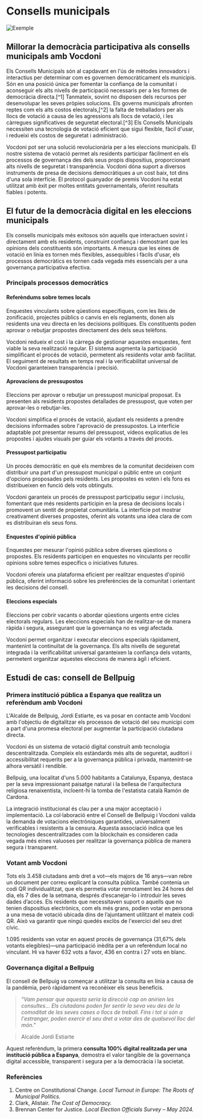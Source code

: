 # Consells municipals

![Exemple](/assets/agm.avif)

## Millorar la democràcia participativa als consells municipals amb Vocdoni

Els Consells Municipals són al capdavant en l'ús de mètodes innovadors i interactius per determinar com es governen democràticament els municipis. Són en una posició única per fomentar la confiança de la comunitat i aconseguir els alts nivells de participació necessaris per a les formes de democràcia directa.[^1] Tanmateix, sovint no disposen dels recursos per desenvolupar les seves pròpies solucions. Els governs municipals afronten reptes com els alts costos electorals,[^2] la falta de treballadors per als llocs de votació a causa de les agressions als llocs de votació, i les càrregues significatives de seguretat electoral.[^3] Els Consells Municipals necessiten una tecnologia de votació eficient que sigui flexible, fàcil d'usar, i redueixi els costos de seguretat i administració.

Vocdoni pot ser una solució revolucionària per a les eleccions municipals. El nostre sistema de votació permet als residents participar fàcilment en els processos de governança des dels seus propis dispositius, proporcionant alts nivells de seguretat i transparència. Vocdoni dóna suport a diversos instruments de presa de decisions democràtiques a un cost baix, tot dins d'una sola interfície. El protocol guanyador de premis Vocdoni ha estat utilitzat amb èxit per moltes entitats governamentals, oferint resultats fiables i potents.

## El futur de la democràcia digital en les eleccions municipals

Els consells municipals més exitosos són aquells que interactuen sovint i directament amb els residents, construint confiança i demostrant que les opinions dels constituents són importants. A mesura que les eines de votació en línia es tornen més flexibles, assequibles i fàcils d'usar, els processos democràtics es tornen cada vegada més essencials per a una governança participativa efectiva.

### Principals processos democràtics

#### Referèndums sobre temes locals

Enquestes vinculants sobre qüestions específiques, com les lleis de zonificació, projectes públics o canvis en els reglaments, donen als residents una veu directa en les decisions polítiques. Els constituents poden aprovar o rebutjar propostes directament des dels seus telèfons.

Vocdoni redueix el cost i la càrrega de gestionar aquestes enquestes, fent viable la seva realització regular. El sistema augmenta la participació simplificant el procés de votació, permetent als residents votar amb facilitat. El seguiment de resultats en temps real i la verificabilitat universal de Vocdoni garanteixen transparència i precisió.

#### Aprovacions de pressupostos

Eleccions per aprovar o rebutjar un pressupost municipal proposat. Es presenten als residents propostes detallades de pressupost, que voten per aprovar-les o rebutjar-les.

Vocdoni simplifica el procés de votació, ajudant els residents a prendre decisions informades sobre l'aprovació de pressupostos. La interfície adaptable pot presentar resums del pressupost, vídeos explicatius de les propostes i ajudes visuals per guiar els votants a través del procés.

#### Pressupost participatiu

Un procés democràtic en què els membres de la comunitat decideixen com distribuir una part d'un pressupost municipal o públic entre un conjunt d'opcions proposades pels residents. Les propostes es voten i els fons es distribueixen en funció dels vots obtinguts.

Vocdoni garanteix un procés de pressupost participatiu segur i inclusiu, fomentant que més residents participin en la presa de decisions locals i promovent un sentit de propietat comunitària. La interfície pot mostrar creativament diverses propostes, oferint als votants una idea clara de com es distribuiran els seus fons.

#### Enquestes d'opinió pública

Enquestes per mesurar l'opinió pública sobre diverses qüestions o propostes. Els residents participen en enquestes no vinculants per recollir opinions sobre temes específics o iniciatives futures.

Vocdoni ofereix una plataforma eficient per realitzar enquestes d'opinió pública, oferint informació sobre les preferències de la comunitat i orientant les decisions del consell.

#### Eleccions especials

Eleccions per cobrir vacants o abordar qüestions urgents entre cicles electorals regulars. Les eleccions especials han de realitzar-se de manera ràpida i segura, assegurant que la governança no es vegi afectada.

Vocdoni permet organitzar i executar eleccions especials ràpidament, mantenint la continuïtat de la governança. Els alts nivells de seguretat integrada i la verificabilitat universal garanteixen la confiança dels votants, permetent organitzar aquestes eleccions de manera àgil i eficient.

## Estudi de cas: consell de Bellpuig

### Primera institució pública a Espanya que realitza un referèndum amb Vocdoni

L'Alcalde de Bellpuig, Jordi Estiarte, es va posar en contacte amb Vocdoni amb l'objectiu de digitalitzar els processos de votació del seu municipi com a part d'una promesa electoral per augmentar la participació ciutadana directa.

Vocdoni és un sistema de votació digital construït amb tecnologia descentralitzada. Compleix els estàndards més alts de seguretat, auditori i accessibilitat requerits per a la governança pública i privada, mantenint-se alhora versàtil i rendible.

Bellpuig, una localitat d'uns 5.000 habitants a Catalunya, Espanya, destaca per la seva impressionant paisatge natural i la bellesa de l'arquitectura religiosa renaixentista, incloent-hi la tomba de l'estatista català Ramón de Cardona.

La integració institucional és clau per a una major acceptació i implementació. La col·laboració entre el Consell de Bellpuig i Vocdoni valida la demanda de votacions electròniques garantides, universalment verificables i resistents a la censura. Aquesta associació indica que les tecnologies descentralitzades com la blockchain es consideren cada vegada més eines valuoses per realitzar la governança pública de manera segura i transparent.

### Votant amb Vocdoni

Tots els 3.458 ciutadans amb dret a vot—els majors de 16 anys—van rebre un document per correu explicant la consulta pública. També contenia un codi QR individualitzat, que els permetia votar remotament les 24 hores del dia, els 7 dies de la setmana, després d’escanejar-lo i introduir les seves dades d’accés. Els residents que necessitaven suport o aquells que no tenien dispositius electrònics, com els més grans, podien votar en persona a una mesa de votació ubicada dins de l’ajuntament utilitzant el mateix codi QR. Això va garantir que ningú quedés exclòs de l'exercici del seu dret cívic.

1.095 residents van votar en aquest procés de governança (31,67% dels votants elegibles)—una participació inèdita per a un referèndum local no vinculant. Hi va haver 632 vots a favor, 436 en contra i 27 vots en blanc.

### Governança digital a Bellpuig

El consell de Bellpuig va començar a utilitzar la consulta en línia a causa de la pandèmia, però ràpidament va reconèixer els seus beneficis.

> _"Vam pensar que aquesta seria la direcció cap on anirien les consultes... Els ciutadans poden fer sentir la seva veu des de la comoditat de les seves cases o llocs de treball. Fins i tot si són a l'estranger, poden exercir el seu dret a votar des de qualsevol lloc del món."_

> Alcalde Jordi Estiarte

Aquest referèndum, la primera **consulta 100% digital realitzada per una institució pública a Espanya**, demostra el valor tangible de la governança digital accessible, transparent i segura per a la democràcia i la societat.

### Referències

1. Centre on Constitutional Change. _Local Turnout in Europe: The Roots of Municipal Politics._
2. Clark, Alistair. _The Cost of Democracy._
3. Brennan Center for Justice. _Local Election Officials Survey – May 2024._
